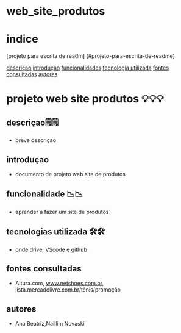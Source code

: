 # web_site_produtos
# indice 
 [projeto para escrita de readm]
 (#projeto-para-escrita-de-readme)

[descriçao](#descriçao)
 [introduçao](#introduçao)
[funcionalidades](#funcionalidade)
[tecnologia utilizada](#recnologia-utilizadas)
[fontes consultadas](#fontes-consultadas)
[autores](#autores)

# projeto web site produtos 💡💡💡

## descriçao🗒️🗒️
 - breve descriçao

## introduçao
- documento de projeto web site de produtos

## funcionalidade 📉📉
- aprender a fazer um site de produtos

## tecnologias utilizada 🛠️🛠️
- onde drive, VScode e github

## fontes consultadas
- Altura.com, www.netshoes.com.br, lista.mercadolivre.com.br/tênis/promoção


## autores
- Ana Beatriz,Naillim Novaski